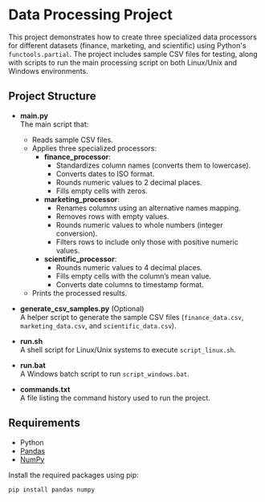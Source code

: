 # Data Processing Project

This project demonstrates how to create three specialized data processors for different datasets (finance, marketing, and scientific) using Python's `functools.partial`. The project includes sample CSV files for testing, along with scripts to run the main processing script on both Linux/Unix and Windows environments.

## Project Structure

- **main.py**  
  The main script that:
    - Reads sample CSV files.
    - Applies three specialized processors:
        - **finance_processor**:
            - Standardizes column names (converts them to lowercase).
            - Converts dates to ISO format.
            - Rounds numeric values to 2 decimal places.
            - Fills empty cells with zeros.
        - **marketing_processor**:
            - Renames columns using an alternative names mapping.
            - Removes rows with empty values.
            - Rounds numeric values to whole numbers (integer conversion).
            - Filters rows to include only those with positive numeric values.
        - **scientific_processor**:
            - Rounds numeric values to 4 decimal places.
            - Fills empty cells with the column’s mean value.
            - Converts date columns to timestamp format.
    - Prints the processed results.

- **generate_csv_samples.py** (Optional)  
  A helper script to generate the sample CSV files (`finance_data.csv`, `marketing_data.csv`, and `scientific_data.csv`).

- **run.sh**  
  A shell script for Linux/Unix systems to execute `script_linux.sh`.

- **run.bat**  
  A Windows batch script to run `script_windows.bat`.

- **commands.txt**  
  A file listing the command history used to run the project.

## Requirements

- Python
- [Pandas](https://pandas.pydata.org/)
- [NumPy](https://numpy.org/)

Install the required packages using pip:

```bash
pip install pandas numpy

